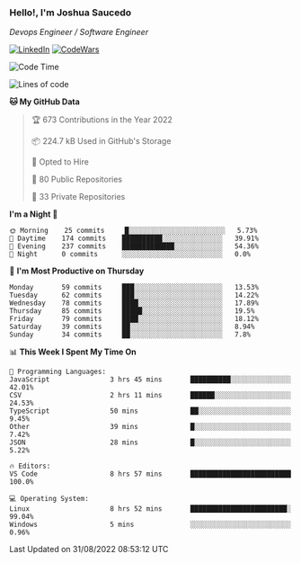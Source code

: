 ### Hello!, I'm Joshua Saucedo
*Devops Engineer / Software Engineer*  

[![LinkedIn](https://img.shields.io/badge/LinkedIn-0073b1?logo=linkedin&style=flat-square&logoColor=white)](https://www.linkedin.com/in/joshua-nathanael-saucedo-uriarte-bb0336169/)
[![CodeWars](https://www.codewars.com/users/joshuansu0897/badges/micro)](https://www.codewars.com/users/joshuansu0897)

<!--START_SECTION:waka-->
![Code Time](http://img.shields.io/badge/Code%20Time-226%20hrs%2032%20mins-blue)

![Lines of code](https://img.shields.io/badge/From%20Hello%20World%20I%27ve%20Written-2%20Million%20lines%20of%20code-blue)

**🐱 My GitHub Data** 

> 🏆 673 Contributions in the Year 2022
 > 
> 📦 224.7 kB Used in GitHub's Storage 
 > 
> 💼 Opted to Hire
 > 
> 📜 80 Public Repositories 
 > 
> 🔑 33 Private Repositories  
 > 
**I'm a Night 🦉** 

```text
🌞 Morning    25 commits     █░░░░░░░░░░░░░░░░░░░░░░░░   5.73% 
🌆 Daytime    174 commits    ██████████░░░░░░░░░░░░░░░   39.91% 
🌃 Evening    237 commits    █████████████░░░░░░░░░░░░   54.36% 
🌙 Night      0 commits      ░░░░░░░░░░░░░░░░░░░░░░░░░   0.0%

```
📅 **I'm Most Productive on Thursday** 

```text
Monday       59 commits     ███░░░░░░░░░░░░░░░░░░░░░░   13.53% 
Tuesday      62 commits     ███░░░░░░░░░░░░░░░░░░░░░░   14.22% 
Wednesday    78 commits     ████░░░░░░░░░░░░░░░░░░░░░   17.89% 
Thursday     85 commits     █████░░░░░░░░░░░░░░░░░░░░   19.5% 
Friday       79 commits     ████░░░░░░░░░░░░░░░░░░░░░   18.12% 
Saturday     39 commits     ██░░░░░░░░░░░░░░░░░░░░░░░   8.94% 
Sunday       34 commits     ██░░░░░░░░░░░░░░░░░░░░░░░   7.8%

```


📊 **This Week I Spent My Time On** 

```text
💬 Programming Languages: 
JavaScript               3 hrs 45 mins       ██████████░░░░░░░░░░░░░░░   42.01% 
CSV                      2 hrs 11 mins       ██████░░░░░░░░░░░░░░░░░░░   24.53% 
TypeScript               50 mins             ██░░░░░░░░░░░░░░░░░░░░░░░   9.45% 
Other                    39 mins             █░░░░░░░░░░░░░░░░░░░░░░░░   7.42% 
JSON                     28 mins             █░░░░░░░░░░░░░░░░░░░░░░░░   5.22%

🔥 Editors: 
VS Code                  8 hrs 57 mins       █████████████████████████   100.0%

💻 Operating System: 
Linux                    8 hrs 52 mins       ████████████████████████░   99.04% 
Windows                  5 mins              ░░░░░░░░░░░░░░░░░░░░░░░░░   0.96%

```


 Last Updated on 31/08/2022 08:53:12 UTC
<!--END_SECTION:waka-->
